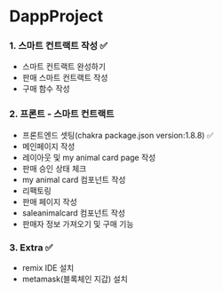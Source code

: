 # DappProject

### 1. 스마트 컨트랙트 작성 ✅
  * 스마트 컨트랙트 완성하기
  * 판매 스마트 컨트랙트 작성
  * 구매 함수 작성

### 2. 프론트 - 스마트 컨트랙트
  * 프론트엔드 셋팅(chakra package.json version:1.8.8) ✅
  * 메인페이지 작성
  * 레이아웃 및 my animal card page 작성
  * 판매 승인 상태 체크
  * my animal card 컴포넌트 작성
  * 리팩토링
  * 판매 페이지 작성
  * saleanimalcard 컴포넌트 작성
  * 판매자 정보 가져오기 및 구매 기능

### 3. Extra ✅
  * remix IDE 설치
  * metamask(블록체인 지갑) 설치
